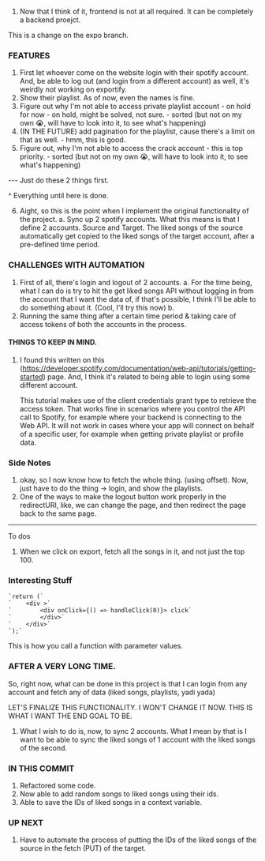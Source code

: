 1. Now that I think of it, frontend is not at all required. It can be completely a backend proejct. 


This is a change on the expo branch.

### FEATURES

1. First let whoever come on the website login with their spotify account. And, be able to log out (and login from a different account) as well, it's weirdly not working on exportify.
2. Show their playlist. As of now, even the names is fine. 
3. Figure out why I'm not able to access private playlist account - on hold for now - on hold, might be solved, not sure. - sorted (but not on my own 😭, will have to look into it, to see what's happening)
4. (IN THE FUTURE) add pagination for the playlist, cause there's a limit on that as well. - hmm, this is good. 
5. Figure out, why I'm not able to access the crack account - this is top priority. - sorted (but not on my own 😭, will have to look into it, to see what's happening)

--- Just do these 2 things first.

^ Everything until here is done. 

6. Aight, so this is the point when I implement the original functionality of the project. 
    a. Sync up 2 spotify accounts. What this means is that I define 2 accounts. Source and Target. The liked songs of the source automatically get copied to the liked songs of the target account, after a pre-defined time period.

### CHALLENGES WITH AUTOMATION

1. First of all, there's login and logout of 2 accounts. 
    a. For the time being, what I can do is try to hit the get liked songs API without logging in from the account that I want the data of, if that's possible, I think I'll be able to do something about it. (Cool, I'll try this now)
    b. 
2. Running the same thing after a certain time period & taking care of access tokens of both the accounts in the process. 





#### THINGS TO KEEP IN MIND. 

1. I found this written on this (https://developer.spotify.com/documentation/web-api/tutorials/getting-started) page. And, I think it's related to being able to login using some different account. 

    This tutorial makes use of the client credentials grant type to retrieve the access token. That works fine in scenarios where you control the API call to Spotify, for example where your backend is connecting to the Web API. It will not work in cases where your app will connect on behalf of a specific user, for example when getting private playlist or profile data.


### Side Notes

1. okay, so I now know how to fetch the whole thing. (using offset). Now, just have to do the thing -> login, and show the playlists. 
2. One of the ways to make the logout button work properly in the redirectURI, like, we can change the page, and then redirect the page back to the same page.


---------

To dos 

1. When we click on export, fetch all the songs in it, and not just the top 100.


### Interesting Stuff

    `return (`
    `    <div >`
    `        <div onClick={() => handleClick(0)}> click`
    `        </div>`
    `    </div>`
    `);`

This is how you call a function with parameter values. 





### AFTER A VERY LONG TIME. 

So, right now, what can be done in this project is that I can login from any account and fetch any of data (liked songs, playlists, yadi yada)

LET'S FINALIZE THIS FUNCTIONALITY. I WON'T CHANGE IT NOW. THIS IS WHAT I WANT THE END GOAL TO BE.


1. What I wish to do is, now, to sync 2 accounts. 
    What I mean by that is I want to be able to sync the liked songs of 1 account with the liked songs of the second. 



### IN THIS COMMIT

1. Refactored some code. 
2. Now able to add random songs to liked songs using their ids. 
3. Able to save the IDs of liked songs in a context variable. 


### UP NEXT
1. Have to automate the process of putting the IDs of the liked songs of the source in the fetch (PUT) of the target.